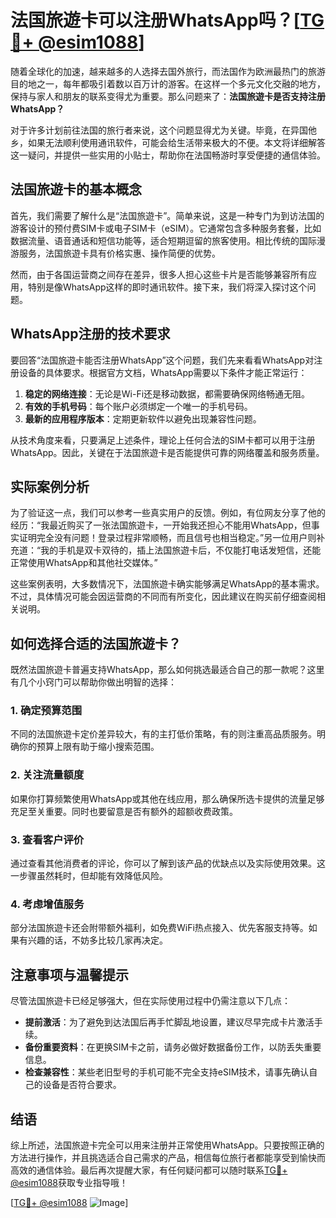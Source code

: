 # 法国旅遊卡可以注册WhatsApp吗？[[TG💪+ @esim1088](https://t.me/s/esim1088)]

随着全球化的加速，越来越多的人选择去国外旅行，而法国作为欧洲最热门的旅游目的地之一，每年都吸引着数以百万计的游客。在这样一个多元文化交融的地方，保持与家人和朋友的联系变得尤为重要。那么问题来了：**法国旅遊卡是否支持注册WhatsApp？**

对于许多计划前往法国的旅行者来说，这个问题显得尤为关键。毕竟，在异国他乡，如果无法顺利使用通讯软件，可能会给生活带来极大的不便。本文将详细解答这一疑问，并提供一些实用的小贴士，帮助你在法国畅游时享受便捷的通信体验。

## 法国旅遊卡的基本概念

首先，我们需要了解什么是“法国旅遊卡”。简单来说，这是一种专门为到访法国的游客设计的预付费SIM卡或电子SIM卡（eSIM）。它通常包含多种服务套餐，比如数据流量、语音通话和短信功能等，适合短期逗留的旅客使用。相比传统的国际漫游服务，法国旅遊卡具有价格实惠、操作简便的优势。

然而，由于各国运营商之间存在差异，很多人担心这些卡片是否能够兼容所有应用，特别是像WhatsApp这样的即时通讯软件。接下来，我们将深入探讨这个问题。

## WhatsApp注册的技术要求

要回答“法国旅遊卡能否注册WhatsApp”这个问题，我们先来看看WhatsApp对注册设备的具体要求。根据官方文档，WhatsApp需要以下条件才能正常运行：

1. **稳定的网络连接**：无论是Wi-Fi还是移动数据，都需要确保网络畅通无阻。
2. **有效的手机号码**：每个账户必须绑定一个唯一的手机号码。
3. **最新的应用程序版本**：定期更新软件以避免出现兼容性问题。

从技术角度来看，只要满足上述条件，理论上任何合法的SIM卡都可以用于注册WhatsApp。因此，关键在于法国旅遊卡是否能提供可靠的网络覆盖和服务质量。

## 实际案例分析

为了验证这一点，我们可以参考一些真实用户的反馈。例如，有位网友分享了他的经历：“我最近购买了一张法国旅遊卡，一开始我还担心不能用WhatsApp，但事实证明完全没有问题！登录过程非常顺畅，而且信号也相当稳定。”另一位用户则补充道：“我的手机是双卡双待的，插上法国旅遊卡后，不仅能打电话发短信，还能正常使用WhatsApp和其他社交媒体。”

这些案例表明，大多数情况下，法国旅遊卡确实能够满足WhatsApp的基本需求。不过，具体情况可能会因运营商的不同而有所变化，因此建议在购买前仔细查阅相关说明。

## 如何选择合适的法国旅遊卡？

既然法国旅遊卡普遍支持WhatsApp，那么如何挑选最适合自己的那一款呢？这里有几个小窍门可以帮助你做出明智的选择：

### 1. 确定预算范围
不同的法国旅遊卡定价差异较大，有的主打低价策略，有的则注重高品质服务。明确你的预算上限有助于缩小搜索范围。

### 2. 关注流量额度
如果你打算频繁使用WhatsApp或其他在线应用，那么确保所选卡提供的流量足够充足至关重要。同时也要留意是否有额外的超额收费政策。

### 3. 查看客户评价
通过查看其他消费者的评论，你可以了解到该产品的优缺点以及实际使用效果。这一步骤虽然耗时，但却能有效降低风险。

### 4. 考虑增值服务
部分法国旅遊卡还会附带额外福利，如免费WiFi热点接入、优先客服支持等。如果有兴趣的话，不妨多比较几家再决定。

## 注意事项与温馨提示

尽管法国旅遊卡已经足够强大，但在实际使用过程中仍需注意以下几点：

- **提前激活**：为了避免到达法国后再手忙脚乱地设置，建议尽早完成卡片激活手续。
- **备份重要资料**：在更换SIM卡之前，请务必做好数据备份工作，以防丢失重要信息。
- **检查兼容性**：某些老旧型号的手机可能不完全支持eSIM技术，请事先确认自己的设备是否符合要求。

## 结语

综上所述，法国旅遊卡完全可以用来注册并正常使用WhatsApp。只要按照正确的方法进行操作，并且挑选适合自己需求的产品，相信每位旅行者都能享受到愉快而高效的通信体验。最后再次提醒大家，有任何疑问都可以随时联系[TG💪+ @esim1088](https://t.me/s/esim1088)获取专业指导哦！

[[TG💪+ @esim1088](https://t.me/s/esim1088) ![Image](https://i.postimg.cc/4NQfJmqS/Snipaste-2025-05-13-00-14-12.png)]